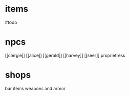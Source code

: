 # items
#todo 

# npcs
[[clergie]]
[[alice]]
[[gerald]]
[[harvey]]
[[seer]]
proprietress

# shops
bar
items
weapons and armor